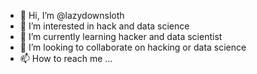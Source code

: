 - 👋 Hi, I’m @lazydownsloth
- 👀 I’m interested in hack and data science
- 🌱 I’m currently learning hacker and data scientist
- 💞️ I’m looking to collaborate on hacking or data science
- 📫 How to reach me ...

<!---
lazydownsloth/lazydownsloth is a ✨ special ✨ repository because its `README.md` (this file) appears on your GitHub profile.
You can click the Preview link to take a look at your changes.
--->
